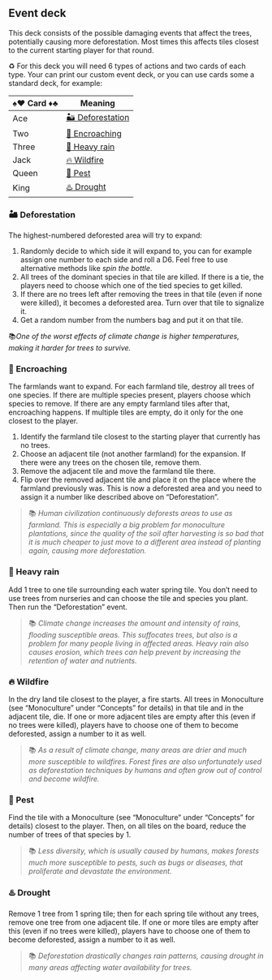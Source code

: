 ## Event deck

This deck consists of the possible damaging events that affect the trees, potentially causing more deforestation. Most times this affects tiles closest to the current starting player for that round.

♻️ For this deck you will need 6 types of actions and two cards of each type. Your can print our custom event deck, or you can use cards some a standard deck, for example:

| ♠️♥️ Card ♦️♣️ | Meaning |
|------------|----------|
| Ace | [🏜 Deforestation](#deforestation) |
| Two | [🚜 Encroaching](#encroaching) |
| Three | [🌊 Heavy rain ](#heavy-rain ) |
| Jack | [🔥 Wildfire](#wildfire) |
| Queen | [🦠 Pest](#pest) |
| King | [♨️ Drought](#drought) |

### 🏜 Deforestation

The highest-numbered deforested area will try to expand:

1. Randomly decide to which side it will expand to, you can for example assign one number to each side and roll a D6. Feel free to use alternative methods like *spin the bottle*.
1. All trees of the dominant species in that tile are killed. If there is a tie, the players need to choose which one of the tied species to get killed.
1. If there are no trees left after removing the trees in that tile (even if none were killed), it becomes a deforested area. Turn over that tile to signalize it.
1. Get a random number from the numbers bag and put it on that tile.

📚*One of the worst effects of climate change is higher temperatures, making it harder for trees to survive.*

### 🚜 Encroaching

The farmlands want to expand. For each farmland tile, destroy all trees of one species. If there are multiple species present, players choose which species to remove. If there are any empty farmland tiles after that, encroaching happens. If multiple tiles are empty, do it only for the one closest to the player.

1. Identify the farmland tile closest to the starting player that currently has no trees.
1. Choose an adjacent tile (not another farmland) for the expansion. If there were any trees on the chosen tile, remove them.
1. Remove the adjacent tile and move the farmland tile there.
1. Flip over the removed adjacent tile and place it on the place where the farmland previously was. This is now a deforested area and you need to assign it a number like described above on “Deforestation”.

> 📚 *Human civilization continuously deforests areas to use as farmland. This is especially a big problem for monoculture plantations, since the quality of the soil after harvesting is so bad that it is much cheaper to just move to a different area instead of planting again, causing more deforestation.*

### 🌊 Heavy rain

Add 1 tree to one tile surrounding each water spring tile. You don’t need to use trees from nurseries and can choose the tile and species you plant. Then run the “Deforestation” event.

> 📚 *Climate change increases the amount and intensity of rains, flooding susceptible areas. This suffocates trees, but also is a problem for many people living in affected areas. Heavy rain also causes erosion, which trees can help prevent by increasing the retention of water and nutrients.*

### 🔥 Wildfire

In the dry land tile closest to the player, a fire starts. All trees in Monoculture (see “Monoculture” under “Concepts” for details) in that tile and in the adjacent tile, die. If one or more adjacent tiles are empty after this (even if no trees were killed), players have to choose one of them to become deforested, assign a number to it as well.

> 📚 *As a result of climate change, many areas are drier and much more susceptible to wildfires. Forest fires are also unfortunately used as deforestation techniques by humans and often grow out of control and become wildfire.*

### 🦠 Pest

Find the tile with a Monoculture (see “Monoculture” under “Concepts” for details) closest to the player. Then, on all tiles on the board, reduce the number of trees of that species by 1.

> 📚 *Less diversity, which is usually caused by humans, makes forests much more susceptible to pests, such as bugs or diseases, that proliferate and devastate the environment.*

### ♨️ Drought

Remove 1 tree from 1 spring tile; then for each spring tile without any trees, remove one tree from one adjacent tile. If one or more tiles are empty after this (even if no trees were killed), players have to choose one of them to become deforested, assign a number to it as well.

> 📚 *Deforestation drastically changes rain patterns, causing drought in many areas affecting water availability for trees.*